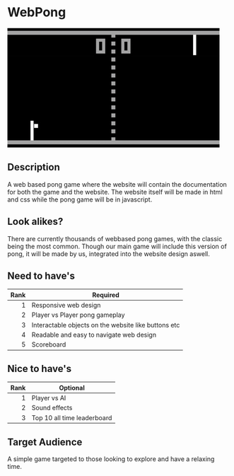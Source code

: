 # WebPong
<picture>
 <source media="(prefers-color-scheme: dark)" srcset="media/pong.gif">
 <source media="(prefers-color-scheme: light)" srcset="media/pong.gif">
 <img alt="pong" src="media/pong.gif">
</picture>

 ## Description
 A web based pong game where the website will contain
 the documentation for both the game and the website. The website itself will be made in html and css
 while the pong game will be in javascript.
 
 ## Look alikes?
 There are currently thousands of webbased pong games, with the classic being the most common. Though our main game will include this version of pong,
 it will be made by us, integrated into the website design aswell.
 
## Need to have's
| Rank |                      Required                        |
|-----:|------------------------------------------------------|
|     1| Responsive web design                                |
|     2| Player vs Player pong gameplay                       |
|     3| Interactable objects on the website like buttons etc |
|     4| Readable and easy to navigate web design             |
|     5| Scoreboard       |

## Nice to have's
| Rank |             Optional             |
|-----:|----------------------------------|
|     1| Player vs AI                     |
|     2| Sound effects                    |
|     3| Top 10 all time leaderboard      |

## Target Audience
A simple game targeted to those looking to explore and have a relaxing time.
